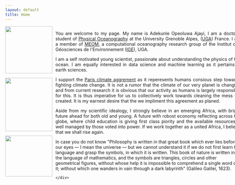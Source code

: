 ```yaml
---
layout: default
title: Home
---
```

<style type="text/css">
#wrap {
width:750px;
margin:0 auto;
}
#left_col {
float:left;
width:160px;
}
#right_col {
float:right;
width:590px;
}
</style>


<div id="wrap">
    <div id="left_col">
    <img src="{{site.baseurl}}/img/AJ.jpeg" align="middle" style="width:150px;height:150px;"> <br>
    <p></p>
    <img src="{{site.baseurl}}/img/Africa_1.jpeg" align="middle" style="width:150px;height:170px;"> <br>
    <p></p>
    <a href="https://en.wikipedia.org/wiki/Climate_change" target="_blank"><img src="{{site.baseurl}}/img/climate_change.jpg" align="middle" style="width:150px;height:130px;"> </a><br>
    </div>

<div id="right_col">
<p style='text-align: justify;'>
You are welcome to my page. My name is Adekunle Opeoluwa Ajayi, I am a doctoral student of <a href="https://en.wikipedia.org/wiki/Physical_oceanography" target="_blank">Physical Oceanography</a> at the University Grenoble Alpes, (<a href="http://www.univ-grenoble-alpes.fr/" target="_blank">UGA</a>) France. I am a member of <a href="http://meom-group.github.io/" target="_blank">MEOM</a>, a computational oceanography research group of the Institut des Géosciences de l'Environnement (<a href="http://www.ige-grenoble.fr/" target="_blank">IGE</a>), UGA.</p>

<p style='text-align: justify;'>
I am a self motivated young scientist, passionate about understanding the physics of the ocean. I am equally interested in data science and machine learning as it pertains to earth sciences.</p>

<p style='text-align: justify;'>
I support the <a href="https://en.wikipedia.org/wiki/Paris_Agreement" target="_blank"> Paris climate aggrement</a> as it reperesents humans consious step towards fighting climate change. It is not a rumor that the climate of our very planet is changing and from current research it is obvious that our activity as humans is largely responsible for this. It is thus imperative for us to collectively work towards cleaning the mess we created.  It is my earnest desire that the we impliment this agreement as planed.</p>

<p style='text-align: justify;'>
Aside from my scientific idealogy, I strongly believe in an emerging Africa, with bright future ahead for both old and young. A future with robost economy reflecting across the globe, where child education is giving first class piority and the available resources is well managed by those voted into power. If we work together as a united Africa, I believe that we shall rise again.</p>
<p style='text-align: justify;'>


In case you do not know "Philosophy is written in that great book which ever lies before our eyes — I mean the universe — but we cannot understand it if we do not first learn the language and grasp the symbols, in which it is written. This book of nature is written in the language of mathematics, and the symbols are triangles, circles and other geometrical figures, without whose help it is impossible to comprehend a single word of it; without which one wanders in vain through a dark labyrinth" (Galileo Galilei, 1623).
</p>

    
    </div>
</div>



<!---

 -->






